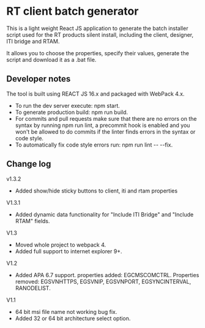 # RT client batch generator

This is a light weight React JS application to generate the batch installer script used for the RT products silent install, including the client, designer, ITI bridge and RTAM.

It allows you to choose the properties, specify their values, generate the script and download it as a .bat file.

## Developer notes

The tool is built using REACT JS 16.x and packaged with WebPack 4.x. 

 - To run the dev server execute: npm start.
 - To generate production build: npm run build.
 - For commits and pull requests make sure that there are no errors on the syntax by running npm run lint, a precommit hook is enabled and you won't be allowed to do commits if the linter finds errors in the syntax or code style.
 - To automatically fix code style errors run: npm run lint -- --fix.

## Change log
v1.3.2
 - Added show/hide sticky buttons to client, iti and rtam properties

V1.3.1
 - Added dynamic data functionality for "Include ITI Bridge" and "Include RTAM" fields. 
 
V1.3
 - Moved whole project to webpack 4.
 - Added full support to internet explorer 9+.
 
V1.2
 - Added APA 6.7 support.
   properties added: EGCMSCOMCTRL.
   Properties removed: EGSVNHTTPS, EGSVNIP, EGSVNPORT, EGSYNCINTERVAL, RANODELIST.
   
V1.1
 - 64 bit msi file name not working bug fix.
 - Added 32 or 64 bit architecture select option.
